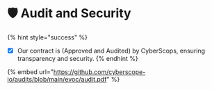 # 🛡 Audit and Security

{% hint style="success" %}
* [x] Our contract is (Approved and Audited) by CyberScops, ensuring transparency and security.
{% endhint %}

{% embed url="https://github.com/cyberscope-io/audits/blob/main/evoc/audit.pdf" %}
